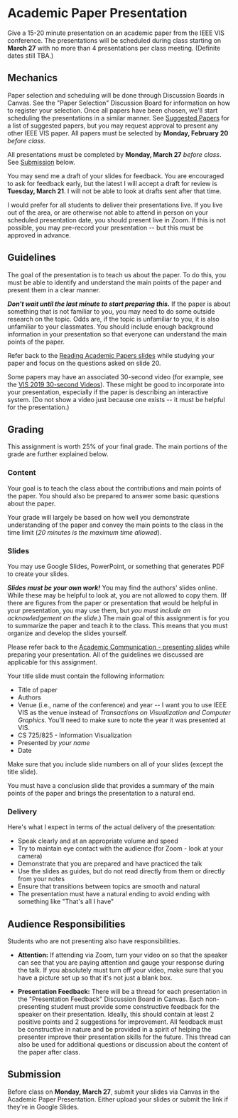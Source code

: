 # Academic Paper Presentation

Give a 15-20 minute presentation on an academic paper from the IEEE VIS conference. The presentations will be scheduled during class starting on **March 27** with no more than 4 presentations per class meeting. (Definite dates still TBA.)

## Mechanics

Paper selection and scheduling will be done through Discussion Boards in Canvas.  See the "Paper Selection" Discussion Board for information on how to register your selection. Once all papers have been chosen, we'll start scheduling the presentations in a similar manner.  See [Suggested Papers](papers.md) for a list of suggested papers, but you may request approval to present any other IEEE VIS paper. All papers must be selected by **Monday, February 20** *before class*.

All presentations must be completed by **Monday, March 27** *before class*.  See [Submission](#submission) below.

You may send me a draft of your slides for feedback.  You are encouraged to ask for feedback early, but the latest I will accept a draft for review is **Tuesday, March 21**.  I will not be able to look at drafts sent after that time.

I would prefer for all students to deliver their presentations live.  If you live out of the area, or are otherwise not able to attend in person on your scheduled presentation date, you should present live in Zoom.  If this is not possible, you may pre-record your presentation -- but this must be approved in advance.

## Guidelines

The goal of the presentation is to teach us about the paper.  To do this, you must be able to identify and understand the main points of the paper and present them in a clear manner.  

***Don't wait until the last minute to start preparing this.*** If the paper is about something that is not familiar to you, you may need to do some outside research on the topic.  Odds are, if the topic is unfamiliar to you, it is also unfamiliar to your classmates.  You should include enough background information in your presentation so that everyone can understand the main points of the paper.

Refer back to the [Reading Academic Papers slides](https://docs.google.com/presentation/d/1iCAQLektZfcHzJi95StyGhzhAc-zjhi2cDmII3_Tlik/preview) while studying your paper and focus on the questions asked on slide 20.

Some papers may have an associated 30-second video (for example, see the [VIS 2019 30-second Videos](https://vimeo.com/groups/vis19preview)).  These might be good to incorporate into your presentation, especially if the paper is describing an interactive system.  (Do not show a video just because one exists -- it must be helpful for the presentation.) 

## Grading

This assignment is worth 25% of your final grade. The main portions of the grade are further explained below.  

### Content

Your goal is to teach the class about the contributions and main points of the paper.  You should also be prepared to answer some basic questions about the paper.

Your grade will largely be based on how well you demonstrate understanding of the paper and convey the main points to the class in the time limit (*20 minutes is the maximum time allowed*).

### Slides

You may use Google Slides, PowerPoint, or something that generates PDF to create your slides.  

***Slides must be your own work!*** You may find the authors' slides online.  While these may be helpful to look at, you are not allowed to copy them.  (If there are figures from the paper or presentation that would be helpful in your presentation, you may use them, but *you must include an acknowledgement on the slide*.) The main goal of this assignment is for you to summarize the paper and teach it to the class.  This means that you must organize and develop the slides yourself. 

Please refer back to the [Academic Communication - presenting slides](https://docs.google.com/presentation/d/1bCCL7bw5j41e3se3oLH-qakLT0P0GKFhec5T8EZ9FXs/preview) while preparing your presentation.  All of the guidelines we discussed are applicable for this assignment.

Your title slide must contain the following information:
* Title of paper
* Authors
* Venue (i.e., name of the conference) and year -- I want you to use IEEE VIS as the venue instead of *Transactions on Visualization and Computer Graphics*.  You'll need to make sure to note the year it was presented at VIS.
* CS 725/825 - Information Visualization
* Presented by *your name*
* Date

Make sure that you include slide numbers on all of your slides (except the title slide).

You must have a conclusion slide that provides a summary of the main points of the paper and brings the presentation to a natural end.

### Delivery

Here's what I expect in terms of the actual delivery of the presentation:
* Speak clearly and at an appropriate volume and speed
* Try to maintain eye contact with the audience (for Zoom - look at your camera)
* Demonstrate that you are prepared and have practiced the talk
* Use the slides as guides, but do not read directly from them or directly from your notes
* Ensure that transitions between topics are smooth and natural
* The presentation must have a natural ending to avoid ending with something like "That's all I have"

## Audience Responsibilities

Students who are not presenting also have responsibilities.

* **Attention:** If attending via Zoom, turn your video on so that the speaker can see that you are paying attention and gauge your response during the talk.  If you absolutely must turn off your video, make sure that you have a picture set up so that it's not just a blank box.

* **Presentation Feedback:** There will be a thread for each presentation in the "Presentation Feedback" Discussion Board in Canvas.  Each non-presenting student must provide some constructive feedback for the speaker on their presentation.  Ideally, this should contain at least 2 positive points and 2 suggestions for improvement.  All feedback must be constructive in nature and be provided in a spirit of helping the presenter improve their presentation skills for the future.  This thread can also be used for additional questions or discussion about the content of the paper after class.

## Submission

Before class on **Monday, March 27**, submit your slides via Canvas in the Academic Paper Presentation. Either upload your slides or submit the link if they're in Google Slides.
